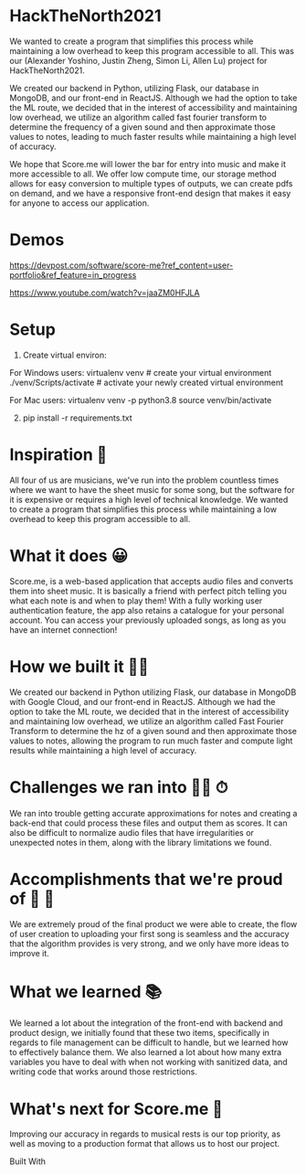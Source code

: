 # HackTheNorth2021
We wanted to create a program that simplifies this process while maintaining a low overhead to keep this program accessible to all. This was our (Alexander Yoshino, Justin Zheng, Simon Li, Allen Lu) project for HackTheNorth2021.

We created our backend in Python, utilizing Flask, our database in MongoDB, and our front-end in ReactJS. Although we had the option to take the ML route, we decided that in the interest of accessibility and maintaining low overhead, we utilize an algorithm called fast fourier transform to determine the frequency of a given sound and then approximate those values to notes, leading to much faster results while maintaining a high level of accuracy.

We hope that Score.me will lower the bar for entry into music and make it more accessible to all.
We offer low compute time, our storage method allows for easy conversion to multiple types of outputs, we can create pdfs on demand, and we have a responsive front-end design that makes it easy for anyone to access our application.

# Demos
https://devpost.com/software/score-me?ref_content=user-portfolio&ref_feature=in_progress

https://www.youtube.com/watch?v=jaaZM0HFJLA

# Setup
1) Create virtual environ:

For Windows users:
virtualenv venv     # create your virtual environment
./venv/Scripts/activate # activate your newly created virtual environment

For Mac users:
virtualenv venv -p python3.8
source venv/bin/activate

2) pip install -r requirements.txt

# Inspiration 🎵
All four of us are musicians, we've run into the problem countless times where we want to have the sheet music for some song, but the software for it is expensive or requires a high level of technical knowledge. We wanted to create a program that simplifies this process while maintaining a low overhead to keep this program accessible to all.

# What it does 😀
Score.me, is a web-based application that accepts audio files and converts them into sheet music. It is basically a friend with perfect pitch telling you what each note is and when to play them! With a fully working user authentication feature, the app also retains a catalogue for your personal account. You can access your previously uploaded songs, as long as you have an internet connection!

# How we built it 🧑‍💻
We created our backend in Python utilizing Flask, our database in MongoDB with Google Cloud, and our front-end in ReactJS. Although we had the option to take the ML route, we decided that in the interest of accessibility and maintaining low overhead, we utilize an algorithm called Fast Fourier Transform to determine the hz of a given sound and then approximate those values to notes, allowing the program to run much faster and compute light results while maintaining a high level of accuracy.

# Challenges we ran into 🧗🏻 ⏱
We ran into trouble getting accurate approximations for notes and creating a back-end that could process these files and output them as scores. It can also be difficult to normalize audio files that have irregularities or unexpected notes in them, along with the library limitations we found.

# Accomplishments that we're proud of 🙌 👏
We are extremely proud of the final product we were able to create, the flow of user creation to uploading your first song is seamless and the accuracy that the algorithm provides is very strong, and we only have more ideas to improve it.

# What we learned 📚
We learned a lot about the integration of the front-end with backend and product design, we initially found that these two items, specifically in regards to file management can be difficult to handle, but we learned how to effectively balance them. We also learned a lot about how many extra variables you have to deal with when not working with sanitized data, and writing code that works around those restrictions.

# What's next for Score.me 🎼
Improving our accuracy in regards to musical rests is our top priority, as well as moving to a production format that allows us to host our project.

Built With
